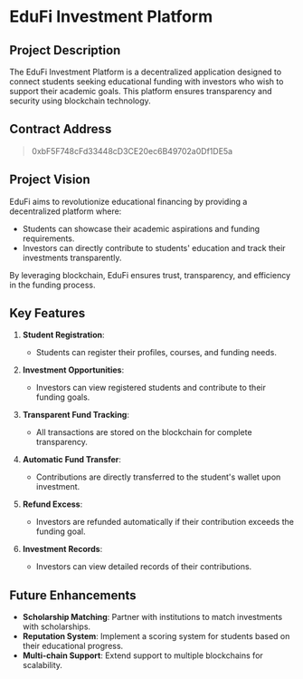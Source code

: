 # EduFi Investment Platform

## Project Description
The EduFi Investment Platform is a decentralized application designed to connect students seeking educational funding with investors who wish to support their academic goals. This platform ensures transparency and security using blockchain technology.

## Contract Address
> 0xbF5F748cFd33448cD3CE20ec6B49702a0Df1DE5a

## Project Vision
EduFi aims to revolutionize educational financing by providing a decentralized platform where:
- Students can showcase their academic aspirations and funding requirements.
- Investors can directly contribute to students' education and track their investments transparently.

By leveraging blockchain, EduFi ensures trust, transparency, and efficiency in the funding process.

## Key Features
1. **Student Registration**: 
   - Students can register their profiles, courses, and funding needs.

2. **Investment Opportunities**: 
   - Investors can view registered students and contribute to their funding goals.

3. **Transparent Fund Tracking**: 
   - All transactions are stored on the blockchain for complete transparency.

4. **Automatic Fund Transfer**: 
   - Contributions are directly transferred to the student's wallet upon investment.

5. **Refund Excess**: 
   - Investors are refunded automatically if their contribution exceeds the funding goal.

6. **Investment Records**: 
   - Investors can view detailed records of their contributions.

## Future Enhancements
- **Scholarship Matching**: Partner with institutions to match investments with scholarships.
- **Reputation System**: Implement a scoring system for students based on their educational progress.
- **Multi-chain Support**: Extend support to multiple blockchains for scalability.